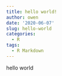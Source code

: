 ```yaml
---
title: hello world!
author: owen
date: '2020-06-07'
slug: hello-world
categories:
  - R
tags:
  - R Markdown
---
```


hello world
